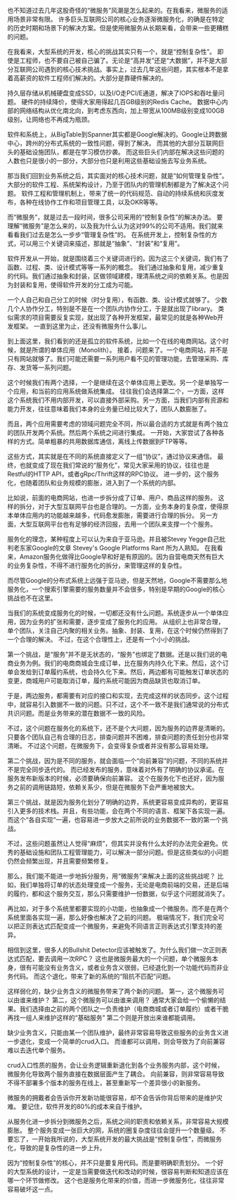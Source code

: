 

也不知道过去几年这股奇怪的“微服务”风潮是怎么起来的。在我看来，微服务的适用场景非常有限。 
许多巨头互联网公司的核心业务逐渐微服务化，的确是在特定的历史时期和场景下的解决方案。但是使用微服务从长期来看，会带来一些更糟糕的问题。

在我看来，大型系统的开发，核心的挑战其实只有一个，就是“控制复杂性”。 
即使是工程师，也不要自己被自己骗了。无论是“高并发”还是“大数据”，并不是大部分互联网公司遇到的核心技术挑战。事实上，过去几年这些问题，其实根本不是拿着高薪资的软件工程师们解决的。大部分是靠硬件解决的。

持久层存储从机械硬盘变成SSD，以及I/O走PCI/E通道，解决了IOPS和吞吐量问题。
硬件的持续降价，使得大家用得起几百GB级别的Redis Cache。 
数据中心内部的网络结构从优化南北向，到考虑东西向，加上带宽从100MB级别变成100GB级别，让网络也不再成为瓶颈。

软件和系统上，从BigTable到Spanner其实都是Google解决的。Google让跨数据中心，跨州的分布式系统的一致性问题，得到了解决。 
而其他的大部分互联网巨头的基础设施团队，都是在学习模仿抄袭。 
而这些巨头们内部在解决这些问题的人数也只是很小的一部分，大部分也只是利用这些基础设施去写业务系统。

那当我们回到业务系统之后，其实面对的核心技术问题，就是“如何管理复杂性”。
大部分的软件工程、系统架构设计，乃至于团队内的管理机制都是为了解决这个问题。 
软件工程和管理机制上，带来了统一的代码规范、自动的持续系统和灰度发布，各种在线协作工作和项目管理工具，以及OKR等等。

而“微服务”，就是过去一段时间，很多公司采用的“控制复杂性”的解决办法。 
要理解“微服务”是怎么来的，以及我为什么认为这对99%的公司不适用。我们就来看看我们过去是怎么一步步“管理复杂性”的。 
在系统开发上，控制复杂性的方式，可以用三个关键词来描述，那就是“抽象”、“封装”和“复用”。

软件开发从一开始，就是围绕着三个关键词进行的。因为这三个关键词，我们有了函数、过程、类、设计模式等等一系列的概念。 
我们通过抽象和复用，减少重复的代码。我们通过抽象和封装，区做领域建模，理清系统之间的依赖关系。也是因为封装和复用，使得软件开发的分工成为可能。

一个人自己和自己分工的时候（时分复用），有函数、类、设计模式就够了。 
少数几个人协作分工，特别是不是在一个团队内协作分工，于是就出现了library。 
类似需求的项目需要反复实现，就出现了各种开发框架，最常见的就是各种Web开发框架。 
一直到这里为止，还没有微服务什么事儿。

到上面这里，我们看到的还是孤立的软件系统，比如一个在线的电商网站。这个时候，就是所谓的单体应用（Monolith）。 
接着，问题来了。一个电商网站，并不是只有网站就够了。我们可能还需要一系列用户看不见的管理功能，去管理采购、库存、发货等一系列问题。

这个时候我们有两个选择，一个是继续在这个单体应用上更改。另一个是单独写一个应用，和当前的应用系统做系统集成。 
往往我们会选择第二个，一方面，这样这个系统我们不用内部开发，可以直接外部采购。另一方面，当我们内部有资源和能力开发，往往意味着我们本身的业务量已经比较大了，团队人数膨胀了。

而且，两个应用需要考虑的领域问题完全不同，所以最合适的方式就是有两个独立的团队开发两个系统。然后两个系统之间进行集成。 
一开始，大家尝试了各种各样的方式。简单粗暴的共用数据库通信，离线上传数据到FTP等等。

这些方式，其实就是在不同的系统直接定义了一组“协议”，通过协议来通信。 
最终，也就变成了现在我们常说的“服务化”，常见大家采用的协议，往往也是Restful的HTTP API，或者gRpc/Thrift这样的RPC协议。 
进一步的，这个服务化，也随着团队和业务规模的膨胀，进入到了一个系统的内部。

比如说，前面的电商网站，也进一步拆分成了订单、用户、商品这样的服务。 
这样的拆分，对于大型互联网平台也是合理的。一方面，业务本身的复杂度，使得原本单体应用内的功能越来越多，代码愈发膨胀，需要进行合理的拆分。
另一方面，大型互联网平台也有足够的经济回报，去用一个团队来支撑一个个服务。

服务化的理念，某种程度上可以认为来自于亚马逊。并且被Stevey Yegge自己批判老东家Google的文章 Stevey's Google Platforms Rant 所为人熟知。 
在我看来，Amazon服务化做得比Google早和好是有原因的。因为自营电商天然有巨大的业务复杂性，不得不进行服务化的拆分，来管理这样的复杂性。

而尽管Google的分布式系统上远强于亚马逊，但是天然地，Google不需要那么地服务化，一个搜索引擎需要的服务数量并不会很多，特别是早期的Google的核心挑战也不在这里。

当我们的系统变成服务化的时候，一切都还没有什么问题。系统逐步从一个单体应用，因为业务的扩张和需要，逐步变成了服务化的应用。
从组织上也非常合理，单个团队，关注自己内聚的相关业务。抽象、封装、复用，在这个时候仍然得到了一个合理的解决。 
不过，在这个合理性上，还是有一个小小的挑战。

第一个挑战，是“服务”并不是无状态的，“服务”也绑定了数据。还是以我们说的电商业务为例。我们的电商商城会生成订单，比在服务内持久化下来。然后，这个订单会发给到订单履约系统，也会持久化下来。然后，两边都有可能触发订单状态的变更，商城用户可能取消订单，履约系统可能因为商品缺货也取消订单。

于是，两边服务，都需要有对应的接口和实现，去完成这样的状态同步。这个过程中，就容易引入数据不一致的问题。只不过，这个不一致不是我们通常说的分布式共识问题。而是业务带来的潜在数据不一致的风险。

不过，这个问题在服务化的系统下，还不是个大问题，因为服务的边界是清晰的。只要各个团队自己有合理的日志，排查问题并不困难，排查问题的责任划分也非常清晰。
不过这个问题，在微服务下，会变得复杂或者并没有那么容易处理。

第二个挑战，因为是不同的服务，就会面临一个“向前兼容”的问题，不同的系统并不是完全同步迭代的。 
而已经发布的服务，意味着对外有了明确的协议承诺。在服务发布新版本的时候，必须要确保向前兼容。
这个在服务化下也还好，因为服务之前的调用链路短，依赖关系少，但是在微服务下会严重地被放大。

第三个挑战，就是因为服务化划分了明确的边界，系统更容易变成异构的，更容易引入更多的技术栈。并且，有些功能，会在两个不同的语言、框架下各实现一遍。 
而这个“各自实现”一遍，也容易进一步放大之前所说的业务数据不一致的第一个挑战。

不过，这些问题虽然让人觉得“麻烦”，但其实并没有什么太好的办法完全避免。优秀的基础设施和团队工程管理能力，可以解决一部分问题。但是这些类似的小问题仍然会频繁出现，并且需要频繁修复。

那么，我们能不能进一步地拆分服务，用“微服务”来解决上面的这些挑战呢？ 
比如，我们单独将订单的状态处理变成一个服务，无论是电商前端的交易，还是后端的履约，都和这个服务交互，那么只需要维护一份数据，似乎这个问题就消失了。

再比如，对于多个系统里都要实现的小功能，也抽象成一个微服务。而不是在两个系统里面各实现一遍，那么好像也解决了之前的问题。 
极端情况下，我们完全可以把正则表达式匹配变成一个微服务，来避免不同语言正则表达式引擎支持的差异。

相信到这里，很多人的Bullshit Detector应该被触发了。为什么我们做一次正则表达式匹配，要去调用一次RPC？ 
这也是微服务最大的一个问题，单个微服务本身，很有可能没有业务含义，或者业务含义很弱，已经退化到一个功能代码而非业务代码。 
而这个退化，带来了新的系统的“阻抗不匹配”问题。

这样弱化的，缺少业务含义的微服务带来了两个新的问题。 
第一，这个微服务可以由谁来维护？ 
第二，这个微服务可以由谁来调用？ 
通常大家会给一个偷懒的结果。我们选择由之前的两个团队之一负责维护（电商商城或者订单履约）或者干脆再找一组人来维护这样的“基础服务” 
第二个则是开放出来谁都能调用。

缺少业务含义，只能由某一个团队维护，最终非常容易导致这些服务的业务含义进一步退化，变成一个简单的crud入口。 
而谁都可以调用，则会导致为了向前兼容难以去迭代单个服务。

crud入口性质的服务，会让业务逻辑重新退化到各个业务服务内部，这个时候，微服务化导致两个服务直接在数据层面产生了耦合。
向前兼容，则非常容易导致不得不部署多个版本的服务在线上，甚至重新写一个差异很小的新服务。

微服务的拥戴者会告诉你开发新功能很容易，却不会告诉你背后带来的是维护灾难。 
要记住，软件开发的80%的成本来自于维护。

从服务化进一步拆分到微服务之后，系统之间的职责和依赖关系，非常容易大规模膨胀。 
整个服务变成一张巨大的网，系统的圈复杂度往往会提升一个数量级。 
不要忘了，一开始我所说的，大型系统开发的最大挑战是“控制复杂性”，而微服务化，导致的是复杂性的进一步上升。

因为“控制复杂性”的核心，并不只是要复用代码。而是要明确职责划分。 
一个好的大型系统的设计，一定是当需要做迭代和改动的时候，很容易判断和知道应该在哪一个环节做修改。 
这个也是服务化带来的价值，而进一步微服务化，往往非常容易破坏这一点。